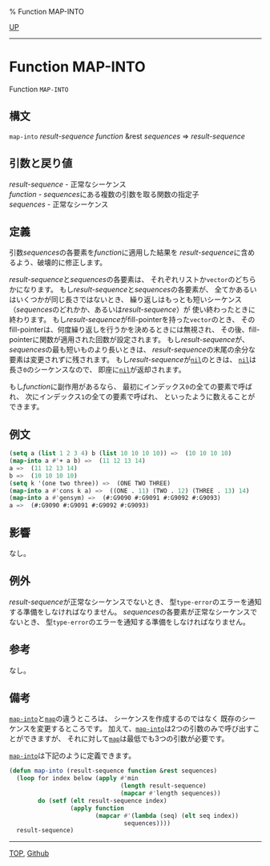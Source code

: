 % Function MAP-INTO

[UP](17.3.html)  

---

# Function **MAP-INTO**


Function `MAP-INTO`


## 構文

`map-into` *result-sequence* *function* &rest *sequences* => *result-sequence*


## 引数と戻り値

*result-sequence* - 正常なシーケンス  
*function* - *sequences*にある複数の引数を取る関数の指定子  
*sequences* - 正常なシーケンス


## 定義

引数*sequences*の各要素を*function*に適用した結果を
*result-sequence*に含めるよう、破壊的に修正します。

*result-sequence*と*sequences*の各要素は、
それぞれリストか`vector`のどちらかになります。
もし*result-sequence*と*sequences*の各要素が、
全てかあるいはいくつかが同じ長さではないとき、
繰り返しはもっとも短いシーケンス
（*sequences*のどれかか、あるいは*result-sequence*）が
使い終わったときに終わります。
もし*result-sequence*がfill-pointerを持った`vector`のとき、
そのfill-pointerは、何度繰り返しを行うかを決めるときには無視され、
その後、fill-pointerに関数が適用された回数が設定されます。
もし*result-sequence*が、*sequences*の最も短いものより長いときは、
*result-sequence*の末尾の余分な要素は変更されずに残されます。
もし*result-sequence*が[`nil`](5.3.nil-variable.html)のときは、
[`nil`](5.3.nil-variable.html)は長さ`0`のシーケンスなので、
即座に[`nil`](5.3.nil-variable.html)が返却されます。

もし*function*に副作用があるなら、
最初にインデックス`0`の全ての要素で呼ばれ、
次にインデックス`1`の全ての要素で呼ばれ、
といったように数えることができます。


## 例文

```lisp
(setq a (list 1 2 3 4) b (list 10 10 10 10)) =>  (10 10 10 10)
(map-into a #'+ a b) =>  (11 12 13 14)
a =>  (11 12 13 14)
b =>  (10 10 10 10)
(setq k '(one two three)) =>  (ONE TWO THREE)
(map-into a #'cons k a) =>  ((ONE . 11) (TWO . 12) (THREE . 13) 14)
(map-into a #'gensym) =>  (#:G9090 #:G9091 #:G9092 #:G9093)
a =>  (#:G9090 #:G9091 #:G9092 #:G9093)
```


## 影響

なし。


## 例外

*result-sequence*が正常なシーケンスでないとき、
型`type-error`のエラーを通知する準備をしなければなりません。
*sequences*の各要素が正常なシーケンスでないとき、
型`type-error`のエラーを通知する準備をしなければなりません。


## 参考

なし。


## 備考

[`map-into`](17.3.map-into.html)と[`map`](17.3.map.html)の違うところは、
シーケンスを作成するのではなく
既存のシーケンスを変更するところです。
加えて、[`map-into`](17.3.map-into.html)は2つの引数のみで呼び出すことができますが、
それに対して[`map`](17.3.map.html)は最低でも3つの引数が必要です。

[`map-into`](17.3.map-into.html)は下記のように定義できます。

```lisp
(defun map-into (result-sequence function &rest sequences)
  (loop for index below (apply #'min 
                               (length result-sequence)
                               (mapcar #'length sequences))
        do (setf (elt result-sequence index)
                 (apply function
                        (mapcar #'(lambda (seq) (elt seq index))
                                sequences))))
  result-sequence)
```


---
[TOP](index.html),  [Github](https://github.com/nptcl/npt-japanese)

